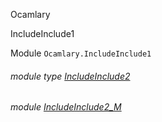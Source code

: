 Ocamlary

IncludeInclude1

Module `Ocamlary.IncludeInclude1`

<a id="module-type-IncludeInclude2"></a>

###### module type [IncludeInclude2](Ocamlary.IncludeInclude1.module-type-IncludeInclude2.md)

<a id="module-IncludeInclude2_M"></a>

###### module [IncludeInclude2_M](Ocamlary.IncludeInclude1.IncludeInclude2_M.md)